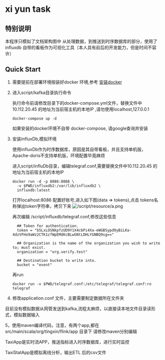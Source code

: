 # xi yun task
## 特别说明
   本程序只模拟了文档架构图中 从处理数据，到推送到时序数据库的部分，使用了influxdb 自带的看板作为可视化工具（本人具有前后的开发能力，但是时间不容许）
## Quick Start
1. 需要提前在部署环境按装好docker 环境,参考 [安装docker](https://docs.docker.com/engine/install/)
2. 进入script/kafka目录执行命令

    执行命令前请修改目录下的docker-compose.yml文件，替换文件中10.112.20.45 的地址为当前宿主机的本地IP ,请勿使用localhost,127.0.0.1
    ```shell
    docker-compose up -d
    ```

    如果安装的docker环境不自带 docker-compose,   请google查询并安装


3. 安装influxDb,模拟环境
   
    使用influxDb作为时序数据库，原因是其自带看板，并且支持单机版，Apache-doris不支持单机版，环境配置毕竟麻烦
    
    进入script/influDb目录，编辑telegraf.conf,需要替换文件中10.112.20.45 的地址为当前宿主机的本地IP
    ```shell
    docker run -d -p 8086:8086 \
      -v $PWD/influxdb2:/var/lib/influxdb2 \
      influxdb:latest
    ```
    打开localhost:8086 配置好账号,进入如下图(data => tokens),点击 tokens名称弹出token字符串，拷贝下来
   ![/script/resource/a.png](/script/resource/a.png)
   
      再次编辑 /script/influxdb/telegraf.conf,修改这些信息
   ```shell
     ## Token for authentication.
     token = "b5LxLOSNkpfzUD9Y1X4cbPi4Xa-eWGBSypd9yBiLKa-4dzVFHo9aWz2CTK1zfWpEMdKcBLwGNtLDHLYGNBQ9sg=="
   
     ## Organization is the name of the organization you wish to write to; must exist.
     organization = "org.verify.test"
   
     ## Destination bucket to write into.
     bucket = "event"
   ```
   
   再run

   ```shell
   docker run -v $PWD/telegraf.conf:/etc/telegraf/telegraf.conf:ro telegraf
   ```
   
4. 修改application.conf 文件，主要需要制定数据所在文件夹

目前没有模拟数据从网管发送到kafka,流程太麻烦，以直接读本地文件目录读形式，模拟数据输入

5，使用maven编译代码，注意，有两个app,都在src/main/scala/org/tingxin/flink/app 目录下
请修改maven分别编辑

TaxiApp是实时流APP，推送指标进入时序数据库，进行实时监控

TaxiStatApp是模拟离线分析，输出ETL 后的csv文件


   


